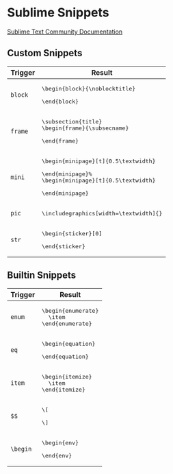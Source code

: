 # Sublime Snippets

[Sublime Text Community Documentation](https://docs.sublimetext.io/guide/extensibility/snippets.html)

## Custom Snippets

| Trigger | Result |
| ------- | ------ |
| `block` | <pre>\begin\{block\}\{\noblocktitle\}<br><br>\end\{block\}</pre> |
| `frame` | <pre>\subsection\{title\}<br>\begin\{frame\}\{\subsecname\}<br><br>\end\{frame\}</pre> |
| `mini` | <pre>\begin\{minipage\}[t]\{0.5\textwidth\}<br><br>\end\{minipage\}%<br>\begin\{minipage\}[t]\{0.5\textwidth\}<br><br>\end\{minipage\}</pre> |
| `pic` | <pre>\includegraphics[width=\textwidth]\{\}</pre> |
| `str` | <pre>\begin\{sticker\}[0]<br><br>\end\{sticker\}</pre> |

## Builtin Snippets

| Trigger | Result |
| ------- | ------ |
| `enum` | <pre>\begin\{enumerate\}<br>&nbsp;&nbsp;\item<br>\end\{enumerate\}</pre> |
| `eq` | <pre>\begin\{equation\}<br><br>\end\{equation\}</pre> |
| `item` | <pre>\begin\{itemize\}<br>&nbsp;&nbsp;\item<br>\end\{itemize\}</pre> |
| `$$` | <pre>\\[<br><br>\\]</pre> |
| `\begin` | <pre>\begin\{env\}<br><br>\end\{env\}</pre> |
